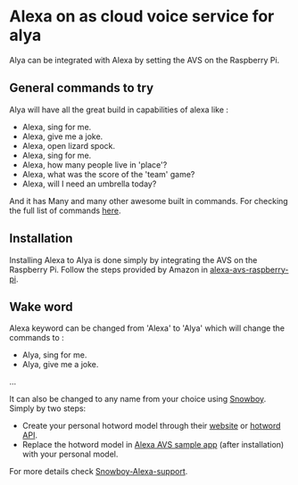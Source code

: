 # Alexa on as cloud voice service for alya
Alya can be integrated with Alexa by setting the AVS on the Raspberry Pi.

## General commands to try
Alya will have all the great build in capabilities of alexa like :
* Alexa, sing for me.
* Alexa, give me a joke.
* Alexa, open lizard spock.
* Alexa, sing for me.
* Alexa, how many people live in 'place'?
* Alexa, what was the score of the 'team' game?
* Alexa, will I need an umbrella today?

And it has Many and many other awesome built in commands. For checking the full list of commands [here](https://alexaincanada.ca/alexa-commands-complete-list/).
## Installation 
Installing Alexa to Alya is done simply by integrating the AVS on the Raspberry Pi. Follow the steps provided by Amazon in [alexa-avs-raspberry-pi](https://github.com/alexa/alexa-avs-sample-app/wiki/Raspberry-Pi).
## Wake word
Alexa keyword can be changed from 'Alexa' to 'Alya' which will change the commands to :
* Alya, sing for me.
* Alya, give me a joke.

...

It can also be changed to any name from your choice using [Snowboy](https://github.com/Kitt-AI/snowboy).
Simply by two steps:
* Create your personal hotword model through their [website](https://snowboy.kitt.ai/) or [hotword API](https://snowboy.kitt.ai/api/v1/train/).
* Replace the hotword model in [Alexa AVS sample app](https://github.com/alexa/alexa-avs-sample-app) (after installation) with your personal model.

For more details check [Snowboy-Alexa-support](https://github.com/Kitt-AI/snowboy#alexa-support).